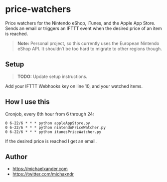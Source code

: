# price-watchers

Price watchers for the Nintendo eShop, iTunes, and the Apple App Store. Sends an email or triggers an IFTTT event when the desired price of an item is reached.

> __Note:__ Personal project, so this currently uses the European Nintendo eShop API. It shouldn’t be too hard to migrate to other regions though.

## Setup

> __TODO:__ Update setup instructions.

Add your IFTTT Webhooks key on line 10, and your watched items.

## How I use this

Cronjob, every 6th hour from 6 through 24:

```
0 6-22/6 * * * python appleAppStore.py
0 6-22/6 * * * python nintendoPriceWatcher.py
0 6-22/6 * * * python itunesPriceWatcher.py
```

If the desired price is reached I get an email.

## Author

* https://michaelxander.com
* https://twitter.com/michaxndr
